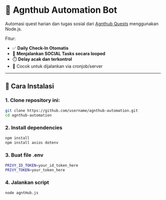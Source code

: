 # 🤖 Agnthub Automation Bot

Automasi quest harian dan tugas sosial dari [Agnthub Quests](https://quests.agnthub.ai) menggunakan Node.js.

Fitur:
- ✅ **Daily Check-In Otomatis**
- 📲 **Menjalankan SOCIAL Tasks secara looped**
- ⏱️ **Delay acak dan terkontrol**
- 💼 Cocok untuk dijalankan via cronjob/server

---

## 🚀 Cara Instalasi

### 1. Clone repository ini:

```bash
git clone https://github.com/username/agnthub-automation.git
cd agnthub-automation
```

### 2. Install dependencies
```bash
npm install
npm install axios dotenv


```
### 3. Buat file .env
```bash
PRIVY_ID_TOKEN=your_id_token_here
PRIVY_TOKEN=your_token_here

```
### 4. Jalankan script
```bash
node agntHub.js
```

